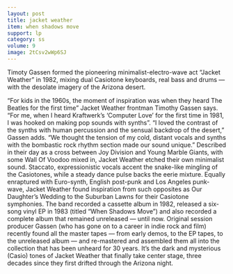 ```yaml
---
layout: post
title: jacket weather
item: when shadows move
support: lp
category: ss
volume: 9
image: 2tCsv2wWp6SJ
---
```


Timoty Gassen formed the pioneering minimalist-electro-wave act “Jacket Weather” in 1982, mixing dual Casiotone keyboards, real bass and drums — with the desolate imagery of the Arizona desert.

“For kids in the 1960s, the moment of inspiration was when they heard The Beatles for the first time” Jacket Weather frontman Timothy Gassen says. “For me, when I heard Kraftwerk’s ‘Computer Love’ for the first time in 1981, I was hooked on making pop sounds with synths”. “I loved the contrast of the synths with human percussion and the sensual backdrop of the desert,” Gassen adds. “We thought the tension of my cold, distant vocals and synths with the bombastic rock rhythm section made our sound unique.” Described in their day as a cross between Joy Division and Young Marble Giants, with some Wall Of Voodoo mixed in, Jacket Weather etched their own minimalist sound. Staccato, expressionistic vocals accent the snake-like mingling of the Casiotones, while a steady dance pulse backs the eerie mixture. Equally enraptured with Euro-synth, English post-punk and Los Angeles punk-wave, Jacket Weather found inspiration from such opposites as Our Daughter’s Wedding to the Suburban Lawns for their Casiotone symphonies. The band recorded a cassette album in 1982, released a six-song vinyl EP in 1983 (titled “When Shadows Move”) and also recorded a complete album that remained unreleased — until now. Original session producer Gassen (who has gone on to a career in indie rock and film) recently found all the master tapes — from early demos, to the EP tapes, to the unreleased album — and re-mastered and assembled them all into the collection that has been unheard for 30 years. It’s the dark and mysterious (Casio) tones of Jacket Weather that finally take center stage, three decades since they first drifted through the Arizona night.